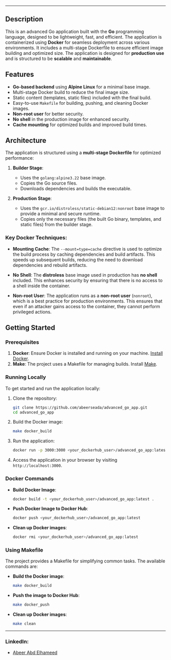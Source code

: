 

---

## Description

This is an advanced Go application built with the **Go** programming language, designed to be lightweight, fast, and efficient. The application is containerized using **Docker** for seamless deployment across various environments. It includes a multi-stage Dockerfile to ensure efficient image building and optimized size. The application is designed for **production use** and is structured to be **scalable** and **maintainable**.

## Features

* **Go-based backend** using **Alpine Linux** for a minimal base image.
* Multi-stage Docker build to reduce the final image size.
* Static content (templates, static files) included with the final build.
* Easy-to-use `Makefile` for building, pushing, and cleaning Docker images.
* **Non-root user** for better security.
* **No shell** in the production image for enhanced security.
* **Cache mounting** for optimized builds and improved build times.

## Architecture

The application is structured using a **multi-stage Dockerfile** for optimized performance:

1. **Builder Stage**:

   * Uses the `golang:alpine3.22` base image.
   * Copies the Go source files.
   * Downloads dependencies and builds the executable.
2. **Production Stage**:

   * Uses the `gcr.io/distroless/static-debian12:nonroot` base image to provide a minimal and secure runtime.
   * Copies only the necessary files (the built Go binary, templates, and static files) from the builder stage.

### Key Docker Techniques:

* **Mounting Cache**: The `--mount=type=cache` directive is used to optimize the build process by caching dependencies and build artifacts. This speeds up subsequent builds, reducing the need to download dependencies and rebuild artifacts.

* **No Shell**: The **distroless** base image used in production has **no shell** included. This enhances security by ensuring that there is no access to a shell inside the container.

* **Non-root User**: The application runs as a **non-root user** (`nonroot`), which is a best practice for production environments. This ensures that even if an attacker gains access to the container, they cannot perform privileged actions.

## Getting Started

### Prerequisites

1. **Docker**: Ensure Docker is installed and running on your machine. [Install Docker](https://docs.docker.com/get-docker/).
2. **Make**: The project uses a Makefile for managing builds. Install [Make](https://www.gnu.org/software/make/).

### Running Locally

To get started and run the application locally:

1. Clone the repository:

   ```bash
   git clone https://github.com/abeerseada/advanced_go_app.git
   cd advanced_go_app
   ```

2. Build the Docker image:

   ```bash
   make docker_build
   ```

3. Run the application:

   ```bash
   docker run -p 3000:3000 <your_dockerhub_user>/advanced_go_app:latest
   ```

4. Access the application in your browser by visiting `http://localhost:3000`.

### Docker Commands

* **Build Docker Image**:

  ```bash
  docker build -t <your_dockerhub_user>/advanced_go_app:latest .
  ```

* **Push Docker Image to Docker Hub**:

  ```bash
  docker push <your_dockerhub_user>/advanced_go_app:latest
  ```

* **Clean up Docker images**:

  ```bash
  docker rmi <your_dockerhub_user>/advanced_go_app:latest
  ```

### Using Makefile

The project provides a Makefile for simplifying common tasks. The available commands are:

* **Build the Docker image**:

  ```bash
  make docker_build
  ```

* **Push the image to Docker Hub**:

  ```bash
  make docker_push
  ```

* **Clean up Docker images**:

  ```bash
  make clean
  ```

---

### LinkedIn:

* [Abeer Abd Elhameed](https://www.linkedin.com/in/abeer-abd-elhameed/)

